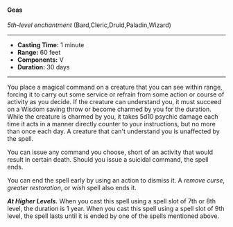 #### Geas
*5th-level enchantment* (Bard,Cleric,Druid,Paladin,Wizard)
___
- **Casting Time:** 1 minute
- **Range:** 60 feet
- **Components:** V
- **Duration:** 30 days
---
You place a magical command on a creature that you can see within range, forcing it to carry out some service or refrain from some action or course of activity as you decide. If the creature can understand you, it must succeed on a Wisdom saving throw or become charmed by you for the duration. While the creature is charmed by you, it takes 5d10 psychic damage each time it acts in a manner directly counter to your instructions, but no more than once each day. A creature that can't understand you is unaffected by the spell.

You can issue any command you choose, short of an activity that would result in certain death. Should you issue a suicidal command, the spell ends.

You can end the spell early by using an action to dismiss it. A *remove curse*, *greater restoration*, or *wish* spell also ends it.

***At Higher Levels.*** When you cast this spell using a spell slot of 7th or 8th level, the duration is 1 year. When you cast this spell using a spell slot of 9th level, the spell lasts until it is ended by one of the spells mentioned above.